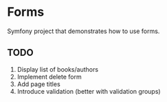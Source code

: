Forms
=====

Symfony project that demonstrates how to use forms.


## TODO
1. Display list of books/authors
2. Implement delete form
3. Add page titles
4. Introduce validation (better with validation groups)
